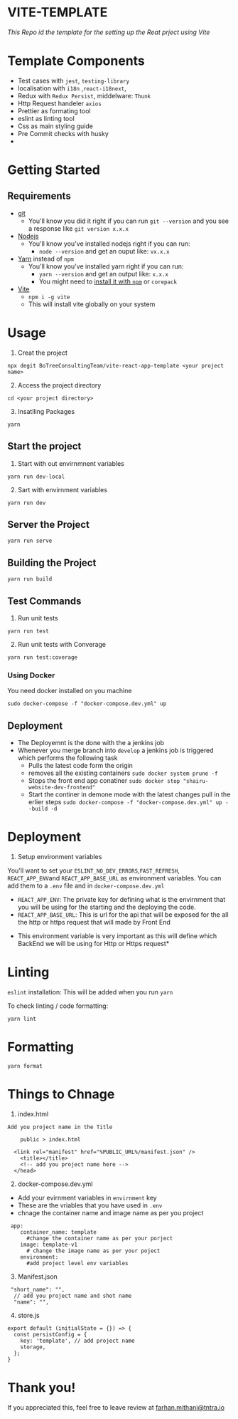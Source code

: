 # VITE-TEMPLATE

_This Repo id the template for the setting up the Reat prject using Vite_

# Template Components

- Test cases with `jest`, `testing-library`
- localisation with `i18n` ,`react-i18next`,
- Redux with `Redux Persist`, middelware: `Thunk` 
- Http Request handeler `axios` 
- Prettier as formating tool 
- eslint as linting tool
- Css as main styling guide
- Pre Commit checks with husky 
- 

# Getting Started

## Requirements

- [git](https://git-scm.com/book/en/v2/Getting-Started-Installing-Git)
  - You'll know you did it right if you can run `git --version` and you see a response like `git version x.x.x`
- [Nodejs](https://nodejs.org/en/)
  - You'll know you've installed nodejs right if you can run:
    - `node --version` and get an ouput like: `vx.x.x`
- [Yarn](https://yarnpkg.com/getting-started/install) instead of `npm`
  - You'll know you've installed yarn right if you can run:
    - `yarn --version` and get an output like: `x.x.x`
    - You might need to [install it with `npm`](https://classic.yarnpkg.com/lang/en/docs/install/) or `corepack`
- [Vite]()
  - `npm i -g vite`
  - This will install vite globally on your system

# Usage

1. Creat the project

```
npx degit BoTreeConsultingTeam/vite-react-app-template <your project name>
```

2. Access the project directory

```
cd <your project directory>
```

3. Insatlling Packages

```
yarn
```

## Start the project

1. Start with out envirnmnent variables

```
yarn run dev-local
```

2. Sart with envirnment variables

```
yarn run dev
```

## Server the Project

```
yarn run serve
```

## Building the Project

```
yarn run build
```

## Test Commands

1. Run unit tests

```
yarn run test
```

2. Run unit tests with Converage

```
yarn run test:coverage
```

### Using Docker

You need docker installed on you machine

```
sudo docker-compose -f "docker-compose.dev.yml" up
```

## Deployment

- The Deployemnt is the done with the a jenkins job
- Whenever you merge branch into `develop` a jenkins job is triggered which performs the following task
  - Pulls the latest code form the origin
  - removes all the existing containers
    `sudo docker system prune -f`
  - Stops the front end app conatiner `sudo docker stop "shairu-website-dev-frontend"`
  - Start the continer in demone mode with the latest changes pull in the erlier steps
    `sudo docker-compose -f "docker-compose.dev.yml" up --build -d`

# Deployment

1. Setup environment variables

You'll want to set your `ESLINT_NO_DEV_ERRORS`,`FAST_REFRESH`, `REACT_APP_ENV`and `REACT_APP_BASE_URL` as environment variables. You can add them to a `.env` file and in `docker-compose.dev.yml`

- `REACT_APP_ENV`: The private key for defining what is the envirnment that you will be using for the starting and the deploying the code.
- `REACT_APP_BASE_URL`: This is url for the api that will be exposed for the all the http or https request that will made by Front End

* This environment variable is very important as this will define which BackEnd we will be using for Http or Https request\*

# Linting

`eslint` installation: This will be added when you run `yarn `

To check linting / code formatting:

```
yarn lint
```

# Formatting

```
yarn format
```

# Things to Chnage

1. index.html

```
Add you project name in the Title
```

```
    public > index.html

  <link rel="manifest" href="%PUBLIC_URL%/manifest.json" />
    <title></title>
    <!-- add you project name here -->
  </head>

```

2. docker-compose.dev.yml

- Add your evirnment variables in `envirnment` key
- These are the vriables that you have used in `.env`
- chnage the container name and image name as per you project

```
 app:
    container_name: template
      #change the container name as per your porject
    image: template-v1
      # change the image name as per your poject
    environment:
      #add project level env variables
```

3. Manifest.json

```
 "short_name": "",
  // add you project name and shot name
  "name": "",

```

4. store.js

```
export default (initialState = {}) => {
  const persistConfig = {
    key: 'template', // add project name
    storage,
  };
}
```

# Thank you!

If you appreciated this, feel free to leave review at farhan.mithani@tntra.io

